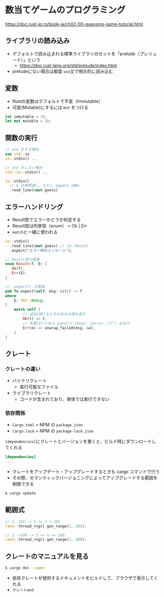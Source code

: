 # 数当てゲームのプログラミング

https://doc.rust-jp.rs/book-ja/ch02-00-guessing-game-tutorial.html

## ライブラリの読み込み
- デフォルトで読み込まれる標準ライブラリのセットを「prelude（プレリュード）」という
  - https://doc.rust-lang.org/std/prelude/index.html
- preludeにない場合は都度 `use`文で明示的に読み込む

## 変数
- Rustの変数はデフォルトで不変（Immutable）
- 可変(Mutable)にするには `mut` をつける

```rs
let immutable = 10;
let mut mutable = 10;
```

## 関数の実行

```rs
// use をする場合
use std::io
io::stdin() ...

// use をしない場合
std::io::stdin() ...
```

```rs
io::stdin()
  // & は参照渡し、ただし &guess はNG
  .read_line(&mut guess)
```

## エラーハンドリング

- Result型でエラーかどうか判定する
- Result型は列挙型（enum） = Ok | Err
- `match`と一緒に使われる

```rs
io::stdin()
  .read_line(&mut guess) // io::Result
  .expect("エラー時のメッセージ");
```
```rs
// Result型の実装
enum Result<T, E> {
   Ok(T),
   Err(E),
}

// .expect() の実装
pub fn expect(self, msg: &str) -> T
where
    E: fmt::Debug,
{
    match self {
        // 成功(OK)ならそのままの値を返す
        Ok(t) => t,
        // 失敗(Err)なら panic!("{msg}: {error :?}") を出力
        Err(e) => unwrap_failed(msg, &e),
    }
}
```

## クレート

### クレートの違い
- バイナリクレート
  - 実行可能なファイル
- ライブラリクレート
  - コードが含まれており、単体では実行できない

### 依存関係

- `Cargo.toml` = NPM の `package.json`
- `Cargo.lock` = NPM の `package-lock.json`

`[dependencies]`にクレートとバージョンを書くと、ビルド時にダウンロードしてくれる
```toml
[dependencies]
...
```

- クレートをアップデート・アップグレードするときも cargo コマンドで行う
- その際、セマンティックバージョニングによってアップグレードする範囲を制限できる
```sh
$ cargo update
```


## 範囲式

```rs
// 1..101 -> 1 <= n < 101
rand::thread_rng().gen_range(1..101);

// 1..=100 -> 1 <= n <= 100
rand::thread_rng().gen_range(1..100);
```

## クレートのマニュアルを見る

```sh
$ cargo doc --open
```

- 依存クレートが提供するドキュメントをビルドして、ブラウザで表示してくれる
- `クレートand`